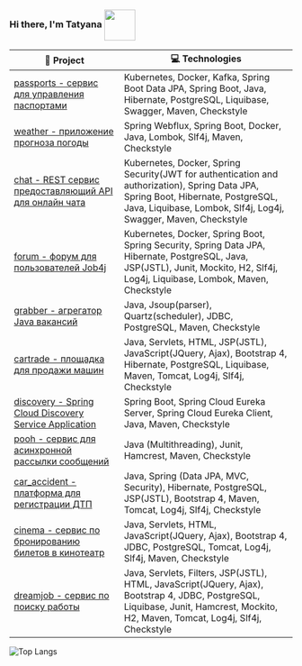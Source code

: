 ###  Hi there, I'm Tatyana <img src="https://media.giphy.com/media/v1.Y2lkPTc5MGI3NjExY20xcGF0cGgwOWVsdmthenRuaWphYjExMGZqeXlvczR4eWs5M2tkbSZlcD12MV9pbnRlcm5hbF9naWZfYnlfaWQmY3Q9cw/lGhBlBMIN2XsEteTN3/giphy.gif" width="55" align="center">

<!-- START OF PROFILE STACK, DO NOT REMOVE -->
| 🚀 **Project** |  💻 **Technologies**|
| - | - |
[passports - сервис для управления паспортами](https://github.com/GromovaTV/job4j_passports) | Kubernetes, Docker, Kafka, Spring Boot Data JPA, Spring Boot, Java, Hibernate, PostgreSQL, Liquibase, Swagger, Maven, Checkstyle
[weather - приложение прогноза погоды](https://github.com/GromovaTV/weather_reactive) | Spring Webflux, Spring Boot, Docker, Java, Lombok, Slf4j, Maven, Checkstyle
[chat - REST сервис предоставляющий API для онлайн чата](https://github.com/GromovaTV/job4j_chat) | Kubernetes, Docker, Spring Security(JWT for authentication and authorization), Spring Data JPA, Spring Boot, Hibernate, PostgreSQL, Java, Liquibase, Lombok, Slf4j, Log4j, Swagger, Maven, Checkstyle
[forum - форум для пользователей Job4j](https://github.com/GromovaTV/job4j_forum) | Kubernetes, Docker, Spring Boot, Spring Security, Spring Data JPA, Hibernate, PostgreSQL, Java, JSP(JSTL), Junit, Mockito, H2, Slf4j, Log4j, Liquibase, Lombok, Maven, Checkstyle
[grabber - агрегатор Java вакансий](https://github.com/GromovaTV/job4j_grabber) | Java, Jsoup(parser), Quartz(scheduler), JDBC, PostgreSQL, Maven, Checkstyle
[cartrade - площадка для продажи машин](https://github.com/GromovaTV/job4j_cartrade) | Java, Servlets, HTML, JSP(JSTL), JavaScript(JQuery, Ajax), Bootstrap 4, Hibernate, PostgreSQL, Liquibase, Maven, Tomcat, Log4j, Slf4j, Checkstyle
[discovery - Spring Cloud Discovery Service Application](https://github.com/GromovaTV/job4j_grabber) | Spring Boot, Spring Cloud Eureka Server, Spring Cloud Eureka Client, Java, Maven, Checkstyle
[pooh - сервис для асинхронной рассылки сообщений](https://github.com/GromovaTV/job4j_pooh) | Java (Multithreading), Junit, Hamcrest, Maven, Checkstyle
[car_accident - платформа для регистрации ДТП](https://github.com/GromovaTV/job4j_car_accident) | Java, Spring (Data JPA, MVC, Security), Hibernate, PostgreSQL, JSP(JSTL), Bootstrap 4, Maven, Tomcat, Log4j, Slf4j, Checkstyle
[cinema - сервис по бронированию билетов в кинотеатр](https://github.com/GromovaTV/job4j_cinema) | Java, Servlets, HTML, JavaScript(JQuery, Ajax), Bootstrap 4, JDBC, PostgreSQL, Tomcat, Log4j, Slf4j, Maven, Checkstyle
[dreamjob - сервис по поиску работы](https://github.com/GromovaTV/job4j_dreamjob) | Java, Servlets, Filters, JSP(JSTL), HTML, JavaScript(JQuery, Ajax), Bootstrap 4, JDBC, PostgreSQL, Liquibase, Junit, Hamcrest, Mockito, H2, Maven, Tomcat, Log4j, Slf4j, Checkstyle
<!-- END OF PROFILE STACK, DO NOT REMOVE -->

![Top Langs](https://github-readme-stats.vercel.app/api/top-langs/?username=GromovaTV&hide=shell&layout=compact)

<!--
**GromovaTV/GromovaTV** is a ✨ _special_ ✨ repository because its `README.md` (this file) appears on your GitHub profile.

Here are some ideas to get you started:

- 🔭 I’m currently working on ...
- 🌱 I’m currently learning ...
- 👯 I’m looking to collaborate on ...
- 🤔 I’m looking for help with ...
- 💬 Ask me about ...
- 📫 How to reach me: ...
- 😄 Pronouns: ...
- ⚡ Fun fact: ...
-->
